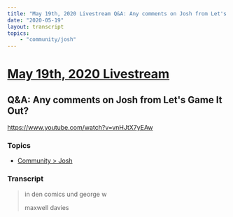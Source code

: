```yaml
---
title: "May 19th, 2020 Livestream Q&A: Any comments on Josh from Let's Game It Out?"
date: "2020-05-19"
layout: transcript
topics:
    - "community/josh"
---
```

# [May 19th, 2020 Livestream](../2020-05-19.md)
## Q&A: Any comments on Josh from Let's Game It Out?
https://www.youtube.com/watch?v=vnHJtX7yEAw

### Topics
* [Community > Josh](../topics/community/josh.md)

### Transcript

> in den comics und george w
> 
> maxwell davies
> 

